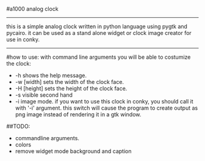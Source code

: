 #a1000 analog clock
______________________
this is a simple analog clock written in python language
using pygtk and pycairo.
it can be used as a stand alone widget or clock image 
creator for use in conky.
_______________________
#how to use:
with command line arguments you will be able to costumize the clock:
- -h shows the help message.
- -w [width] sets the width of the clock face.
- -H [height] sets the height of the clock face.
- -s visible second hand
- -i image mode.
if you want to use this clock in conky, you should call it with '-i' argument.
this switch will cause the program to create output as png image instead of 
rendering it in a gtk window.

##TODO:
- commandline arguments.
- colors
- remove widget mode background and caption

